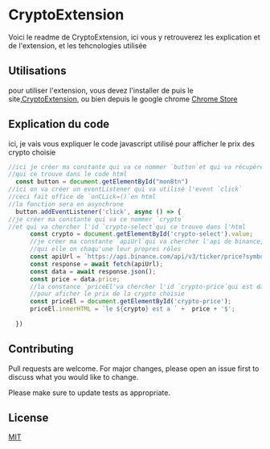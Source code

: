 # CryptoExtension

Voici le readme de CryptoExtension, ici vous y retrouverez les explication et de l'extension, et les tehcnologies utilisée

## Utilisations

pour utiliser l'extension, vous devez l'installer de puis le site,[CryptoExtension](https://cryptoextension.fr), ou bien depuis le google chrome [Chrome Store](https://chrome.google.com/webstore/detail/cryptoextension/jbmpclggkoleafimiibabhiikdfidihf/related)

## Explication du code
ici, je vais vous expliquer le code javascript utilisé pour afficher le prix des crypto choisie

```javascript
//ici je créer ma constante qui va ce nommer `button`et qui va récupérer l'id de `monBtn`
//qui ce trouve dans le code html
  const button = document.getElementById("monBtn")
//ici on va créer un eventListener qui va utilisé l'event `click`
//ceci fait office de `onCLick=()`en html
//la fonction sera en asynchrone
  button.addEventListener('click', async () => { 
//je créer ma constante qui va ce nommer `crypto`
//et qui va chercher l'id `crypto-select`qui ce trouve dans l'html
      const crypto = document.getElementById('crypto-select').value;
      //je créer ma constante `apiUrl`qui va chercher l'api de binance, idem pour les autres
      //qui elle on chaqu'une leur propres rôles
      const apiUrl = `https://api.binance.com/api/v3/ticker/price?symbol=${crypto}`;
      const response = await fetch(apiUrl);
      const data = await response.json();
      const price = data.price;
      //la constance `priceEl'va chercher l'id `crypto-price`qui est dans l'html, pour afficher
      //pour aficher le prix de la crypto choisie
      const priceEl = document.getElementById('crypto-price');
      priceEl.innerHTML = `le ${crypto} est a ` +  price + '$';
  
  })
```

## Contributing

Pull requests are welcome. For major changes, please open an issue first
to discuss what you would like to change.

Please make sure to update tests as appropriate.

## License

[MIT](https://choosealicense.com/licenses/mit/)
